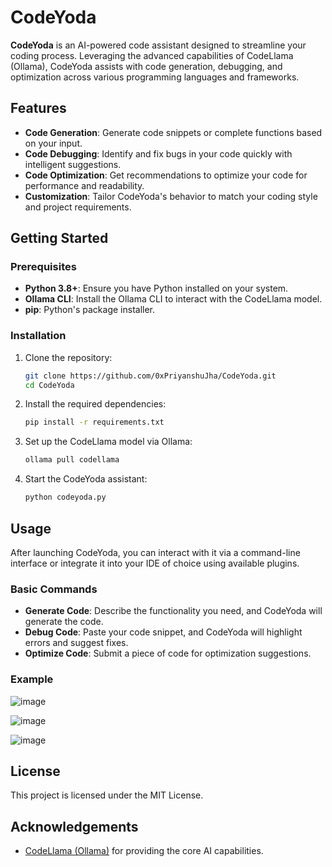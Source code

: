 # CodeYoda

**CodeYoda** is an AI-powered code assistant designed to streamline your coding process. Leveraging the advanced capabilities of CodeLlama (Ollama), CodeYoda assists with code generation, debugging, and optimization across various programming languages and frameworks.

## Features

- **Code Generation**: Generate code snippets or complete functions based on your input.
- **Code Debugging**: Identify and fix bugs in your code quickly with intelligent suggestions.
- **Code Optimization**: Get recommendations to optimize your code for performance and readability.
- **Customization**: Tailor CodeYoda's behavior to match your coding style and project requirements.

## Getting Started

### Prerequisites

- **Python 3.8+**: Ensure you have Python installed on your system.
- **Ollama CLI**: Install the Ollama CLI to interact with the CodeLlama model.
- **pip**: Python's package installer.

### Installation

1. Clone the repository:

    ```bash
    git clone https://github.com/0xPriyanshuJha/CodeYoda.git
    cd CodeYoda
    ```

2. Install the required dependencies:

    ```bash
    pip install -r requirements.txt
    ```

3. Set up the CodeLlama model via Ollama:

    ```bash
    ollama pull codellama
    ```

4. Start the CodeYoda assistant:

    ```bash
    python codeyoda.py
    ```

## Usage

After launching CodeYoda, you can interact with it via a command-line interface or integrate it into your IDE of choice using available plugins.

### Basic Commands

- **Generate Code**: Describe the functionality you need, and CodeYoda will generate the code.
- **Debug Code**: Paste your code snippet, and CodeYoda will highlight errors and suggest fixes.
- **Optimize Code**: Submit a piece of code for optimization suggestions.

### Example

![image](https://github.com/user-attachments/assets/df312f01-d7a8-4bc8-a148-0559bac5a260)


![image](https://github.com/user-attachments/assets/be657c13-dd39-4687-a5a4-4b59cba6b9ba)


![image](https://github.com/user-attachments/assets/cfb4f5eb-1259-4860-915a-a891a5401288)


## License

This project is licensed under the MIT License.

## Acknowledgements

- [CodeLlama (Ollama)](https://ollama.com) for providing the core AI capabilities.


